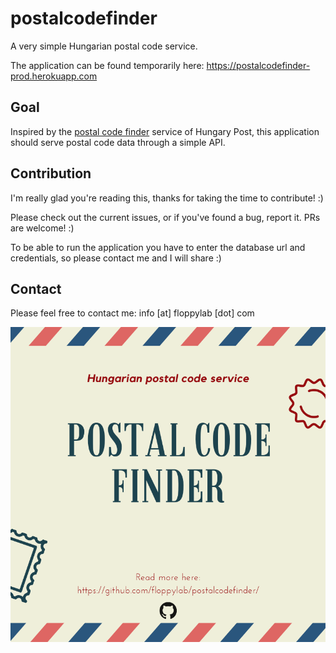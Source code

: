 # postalcodefinder

A very simple Hungarian postal code service.

The application can be found temporarily here: https://postalcodefinder-prod.herokuapp.com

## Goal

Inspired by the [postal code finder](https://posta.hu/szolgaltatasok/iranyitoszam-kereso) service of Hungary Post, this application should serve postal code data through a simple API. 

## Contribution

I'm really glad you're reading this, thanks for taking the time to contribute! :)

Please check out the current issues, or if you've found a bug, report it.
PRs are welcome! :)

To be able to run the application you have to enter the database url and credentials, so please contact me and I will share :)

## Contact

Please feel free to contact me: info [at] floppylab [dot] com

![logo](postalcodefinder.png)
